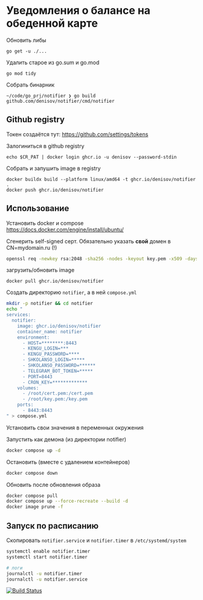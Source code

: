 # Уведомления о балансе на обеденной карте

Обновить либы
```
go get -u ./...
```

Удалить старое из go.sum и go.mod
```
go mod tidy
```


Собрать бинарник
```
~/code/go_prj/notifier ❯ go build github.com/denisov/notifier/cmd/notifier
```



## Github registry
Токен создаётся тут: https://github.com/settings/tokens

Залогиниться в github registry
```
echo $CR_PAT | docker login ghcr.io -u denisov --password-stdin
```
Собрать и запушить image в registry
```
docker buildx build --platform linux/amd64 -t ghcr.io/denisov/notifier .
docker push ghcr.io/denisov/notifier
```

## Использование

Установить docker и compose https://docs.docker.com/engine/install/ubuntu/

Сгенерить self-signed серт. Обязательно указать __свой__ домен в CN=mydomain.ru (!)
```bash
openssl req -newkey rsa:2048 -sha256 -nodes -keyout key.pem -x509 -days 3650 -out cert.pem -subj "/C=US/ST=New York/L=Brooklyn/O=Example Brooklyn Company/CN=mydomain.ru"
```

загрузить/обновить image
```
docker pull ghcr.io/denisov/notifier
```

Создать директорию `notifier`, а в ней `compose.yml`

```bash
mkdir -p notifier && cd notifier
echo "
services:
  notifier:
    image: ghcr.io/denisov/notifier
    container_name: notifier
    environment:
      - HOST=********:8443
      - KENGU_LOGIN=***
      - KENGU_PASSWORD=****
      - SHKOLANSO_LOGIN=*****
      - SHKOLANSO_PASSWORD=******
      - TELEGRAM_BOT_TOKEN=*****
      - PORT=8443
      - CRON_KEY=*************
    volumes:
      - /root/cert.pem:/cert.pem
      - /root/key.pem:/key.pem
    ports:
      - 8443:8443
" > compose.yml
```
Установить свои значения в переменных окружения

Запустить как демона (из директории notifier)
```bash
docker compose up -d
```

Остановить (вместе с удалением контейнеров)
```bash
docker compose down
```

Обновить после обновления образа
```bash
docker compose pull
docker compose up --force-recreate --build -d
docker image prune -f
```


## Запуск по расписанию
Скопировать `notifier.service` и `notifier.timer` в `/etc/systemd/system`

```bash
systemctl enable notifier.timer
systemctl start notifier.timer

# логи
journalctl -u notifier.timer
journalctl -u notifier.service
```


[![Build Status](https://travis-ci.com/denisov/notifier.svg?branch=master)](https://travis-ci.com/denisov/notifier)